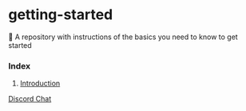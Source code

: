 # getting-started
🚀 A repository with instructions of the basics you need to know to get started

### Index
1. [Introduction](https://github.com/learnFE/getting-started/src/introduction.md)

[Discord Chat](https://discord.gg/KqvpKaw)
